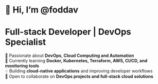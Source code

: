 # 👋 Hi, I’m @foddav
# Full-stack Developer | DevOps Specialist

🚀 Passionate about **DevOps, Cloud Computing and Automation**  
🌱 Currently learning **Docker, Kubernetes, Terraform, AWS, CI/CD, and monitoring tools**  
💡 Building **cloud-native applications** and improving developer workflows  
🤝 Open to collaborate on **DevOps projects and full-stack cloud solutions**  
